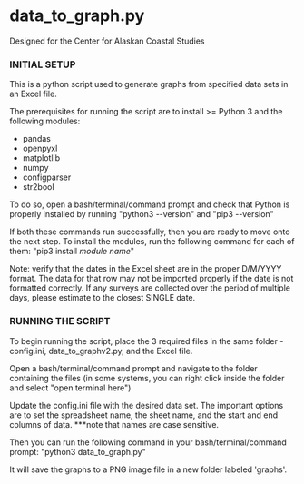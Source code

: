 # data_to_graph.py
Designed for the Center for Alaskan Coastal Studies



###     INITIAL SETUP

 This is a python script used to generate graphs from specified data sets in an Excel file.
 
 The prerequisites for running the script are to install >= Python 3 and the following modules:
 - pandas
 - openpyxl
 - matplotlib
 - numpy
 - configparser
 - str2bool

 To do so, open a bash/terminal/command prompt and check that Python is properly installed by running
    "python3 --version" and
    "pip3 --version"
 
 If both these commands run successfully, then you are ready to move onto the next step.
 To install the modules, run the following command for each of them:
    "pip3 install *module name*"
    
    
 Note: verify that the dates in the Excel sheet are in the proper D/M/YYYY format. The data for that row may 
 not be imported properly if the date is not formatted correctly. If any surveys are collected over the period 
 of multiple days, please estimate to the closest SINGLE date.
    
    
    

    
###     RUNNING THE SCRIPT
 
 To begin running the script, place the 3 required files in the same folder - config.ini, data_to_graphv2.py, and the Excel file.
 
 Open a bash/terminal/command prompt and navigate to the folder containing the files (in some systems, you can right click inside the folder and select "open terminal here")
 
 Update the config.ini file with the desired data set. The important options are to set the spreadsheet name, the sheet name, and the start and end columns of data.
 ***note that names are case sensitive.
 
 Then you can run the following command in your bash/terminal/command prompt:
    "python3 data_to_graph.py"
    
 It will save the graphs to a PNG image file in a new folder labeled 'graphs'.

